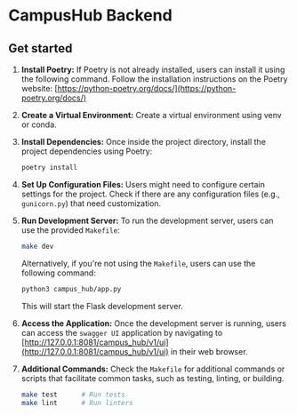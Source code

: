 # CampusHub Backend 

## Get started

1. **Install Poetry:**
   If Poetry is not already installed, users can install it using the following command. Follow the installation instructions on the Poetry website: [https://python-poetry.org/docs/](https://python-poetry.org/docs/)

2. **Create a Virtual Environment:**
   Create a virtual environment using venv or conda.

3. **Install Dependencies:**
   Once inside the project directory, install the project dependencies using Poetry:

   ```bash
   poetry install
   ```
4. **Set Up Configuration Files:**
   Users might need to configure certain settings for the project. Check if there are any configuration files (e.g., `gunicorn.py`) that need customization.

5. **Run Development Server:**
   To run the development server, users can use the provided `Makefile`:

   ```bash
   make dev
   ```

   Alternatively, if you're not using the `Makefile`, users can use the following command:

   ```bash
   python3 campus_hub/app.py
   ```

   This will start the Flask development server.

6. **Access the Application:**
   Once the development server is running, users can access the `swagger UI` application by navigating to [http://127.0.0.1:8081/campus_hub/v1/ui](http://127.0.0.1:8081/campus_hub/v1/ui) in their web browser.

7. **Additional Commands:**
   Check the `Makefile` for additional commands or scripts that facilitate common tasks, such as testing, linting, or building.

   ```bash
   make test      # Run tests
   make lint      # Run linters
   ```